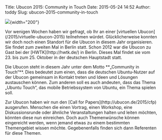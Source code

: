 Title: Ubucon 2015: Community in Touch
Date: 2015-05-24 14:52
Author: toddy
Slug: ubucon-2015-community-in-touch

![](/sites/ubucon.de/files/hwtk.jpg){width="200"}

</p>
Vor wenigen Wochen haben wir gefragt, ob Ihr an einer [virtuellen
Ubucon](/2015/virtuelle-ubucon-2015) teilnehmen würdet. Glücklicherweise
konnten wir doch noch einen Standort für die Ubucon in diesem Jahr
organisieren. Sie findet zum zweiten Mal in Berlin statt. Schon 2012 war
die Ubucon zu Gast bei der [HWTK](http://hwtk.de/) in Berlin. Dieses Mal
findet sie vom 23. bis zum 25. Oktober in der deutschen Hauptstadt
statt.

</p>
Die Ubucon steht in diesem Jahr unter dem Motto **„Community in
Touch“**. Dies bedeutet zum einen, dass die deutschen Ubuntu-Nutzer auf
der Ubucon gemeinsam in Kontakt treten und Ideen und Lösungen
austauschen können. Zum anderen soll es auch andeuten, dass das Thema
„Ubuntu Touch“, das mobile Betriebssystem von Ubuntu, ein Thema spielen
soll.

</p>
Zur Ubucon haben wir nun den [Call for
Papers](http://ubucon.de/2015/cfp) ausgerufen. Menschen die einen
Vortrag, einen Workshop, eine Diskussionsrunde oder ähnliche
Veranstaltungen halten und leiten möchten, könnten diese nun einreichen.
Doch auch Themenwünsche können eingereicht werden, wenn jemand etwas zu
einem bestimmten Themengebiet wissen möchte. Gegebenenfalls finden sich
dann Referenten für diese Themen.

</p>

